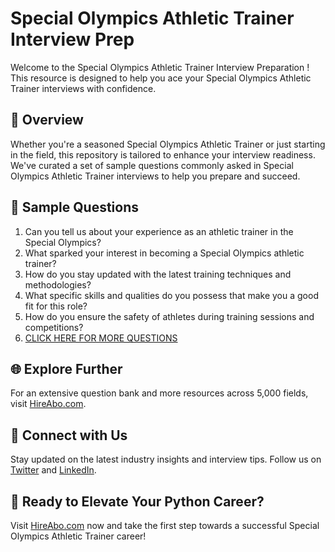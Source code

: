 # Special Olympics Athletic Trainer Interview Prep

Welcome to the Special Olympics Athletic Trainer Interview Preparation ! This resource is designed to help you ace your Special Olympics Athletic Trainer interviews with confidence.

## 🚀 Overview

Whether you're a seasoned Special Olympics Athletic Trainer or just starting in the field, this repository is tailored to enhance your interview readiness. We've curated a set of sample questions commonly asked in Special Olympics Athletic Trainer interviews to help you prepare and succeed.

## 📝 Sample Questions

1. Can you tell us about your experience as an athletic trainer in the Special Olympics?
2. What sparked your interest in becoming a Special Olympics athletic trainer?
3. How do you stay updated with the latest training techniques and methodologies?
4. What specific skills and qualities do you possess that make you a good fit for this role?
5. How do you ensure the safety of athletes during training sessions and competitions?
6. [CLICK HERE FOR MORE QUESTIONS](https://hireabo.com/job/15_3_22/Special%20Olympics%20Athletic%20Trainer)

## 🌐 Explore Further

For an extensive question bank and more resources across 5,000 fields, visit [HireAbo.com](https://www.hireabo.com).

## 📱 Connect with Us

Stay updated on the latest industry insights and interview tips. Follow us on [Twitter](https://twitter.com/hireabo) and [LinkedIn](https://www.linkedin.com/in/hire-abo-3609972a8/).

## 🚀 Ready to Elevate Your Python Career?

Visit [HireAbo.com](https://www.hireabo.com) now and take the first step towards a successful Special Olympics Athletic Trainer career!